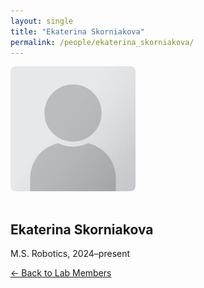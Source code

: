 ```yaml
---
layout: single
title: "Ekaterina Skorniakova"
permalink: /people/ekaterina_skorniakova/
---
```


<img src="/assets/images/people/generic-avatar.png" alt="Ekaterina Skorniakova" style="max-width:200px; border-radius:8px; margin-bottom:1rem;">

## Ekaterina Skorniakova

M.S. Robotics, 2024–present

[← Back to Lab Members](/people/)
